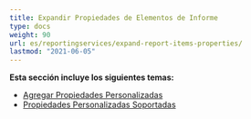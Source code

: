 ```yaml
---
title: Expandir Propiedades de Elementos de Informe
type: docs
weight: 90
url: es/reportingservices/expand-report-items-properties/
lastmod: "2021-06-05"
---
```


**Esta sección incluye los siguientes temas:**

- [Agregar Propiedades Personalizadas](/pdf/reportingservices/adding-custom-properties/)
- [Propiedades Personalizadas Soportadas](/pdf/reportingservices/custom-properties-supported/)